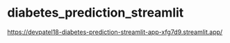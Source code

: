 # diabetes_prediction_streamlit
https://devpatel18-diabetes-prediction-streamlit-app-xfg7d9.streamlit.app/
